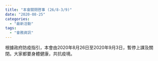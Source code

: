 ```yaml
---
title: "本會關閉啓事 (26/8-3/9)"
date: "2020-08-25"
categories: 
  - "最新活動"
tags: 
  - "會務資訊"
---
```


根據政府防疫指引，本會由2020年8月26日至2020年9月3日，暫停上課及關閉。大家都要身體健康，共抗疫境。
